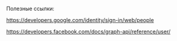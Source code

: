 Полезные ссылки:

https://developers.google.com/identity/sign-in/web/people

https://developers.facebook.com/docs/graph-api/reference/user/

